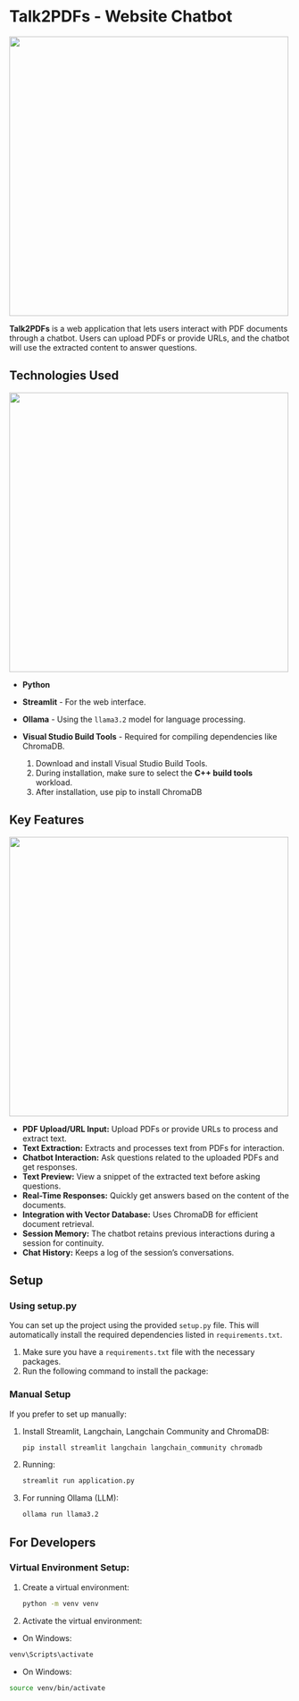# Talk2PDFs - Website Chatbot

<img src="https://github.com/user-attachments/assets/d2d8f374-9e91-4b97-9565-043986c98083" width=500px />


**Talk2PDFs** is a web application that lets users interact with PDF documents through a chatbot. Users can upload PDFs or provide URLs, and the chatbot will use the extracted content to answer questions.


## Technologies Used

<img src="https://github.com/user-attachments/assets/25a87d8f-2dac-4b35-95fd-c1cbb9b1f77a" width=500px />


- **Python**
- **Streamlit** - For the web interface.
- **Ollama** - Using the `llama3.2` model for language processing.
- **Visual Studio Build Tools** - Required for compiling dependencies like ChromaDB.

  1. Download and install Visual Studio Build Tools.
  2. During installation, make sure to select the **C++ build tools** workload.
  3. After installation, use pip to install ChromaDB

## Key Features

<img src="https://github.com/user-attachments/assets/afd6a98b-3918-4c87-9c45-cd9e03d37796" width=500px />


- **PDF Upload/URL Input:** Upload PDFs or provide URLs to process and extract text.
- **Text Extraction:** Extracts and processes text from PDFs for interaction.
- **Chatbot Interaction:** Ask questions related to the uploaded PDFs and get responses.
- **Text Preview:** View a snippet of the extracted text before asking questions.
- **Real-Time Responses:** Quickly get answers based on the content of the documents.
- **Integration with Vector Database:** Uses ChromaDB for efficient document retrieval.
- **Session Memory:** The chatbot retains previous interactions during a session for continuity.
- **Chat History:** Keeps a log of the session’s conversations.

## Setup

### Using setup.py

You can set up the project using the provided `setup.py` file. This will automatically install the required dependencies listed in `requirements.txt`.

1. Make sure you have a `requirements.txt` file with the necessary packages.
2. Run the following command to install the package:

### Manual Setup

If you prefer to set up manually:

1. Install Streamlit, Langchain, Langchain Community and ChromaDB:

   ```bash
   pip install streamlit langchain langchain_community chromadb
   ```

2. Running:

   ```bash
   streamlit run application.py
   ```

3. For running Ollama (LLM):

   ```bash
   ollama run llama3.2
   ```

## For Developers

### Virtual Environment Setup:

1. Create a virtual environment:

   ```bash
   python -m venv venv
   ```

2. Activate the virtual environment:

- On Windows:

```bash
venv\Scripts\activate
```

- On Windows:

```bash
source venv/bin/activate
```
